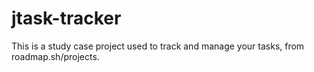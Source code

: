 # jtask-tracker
This is a study case project used to track and manage your tasks, from roadmap.sh/projects.
